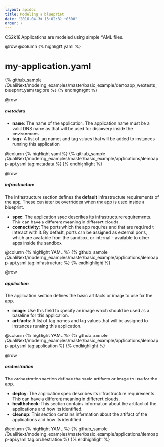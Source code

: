 ```yaml
---
layout: apidoc
title: Modeling a blueprint
date: "2016-04-30 13:02:32 +0300"
order: 7
---
```

CS2k18 Applications are modeled using simple YAML files.

@row
@column
{% highlight yaml %}
# my-application.yaml
{% github_sample /QualiNext/modeling_examples/master/basic_example/demoapp_webtests_blueprint.yaml tag:pre %}
{% endhighlight %}


@row
##### metadata
- **name**: The name of the application. The application name must be a valid
DNS name as that will be used for discovery inside the environment.
- **tags**: A list of tag names and tag values that will be added to instances
running this application  

@column
{% highlight yaml %}
{% github_sample /QualiNext/modeling_examples/master/basic_example/applications/demoapp-api.yaml tag:metadata %}
{% endhighlight %}

@row
##### infrastructure
The infrastructure section defines the **default** infrastructure
requirements of the app. These can later be overridden when the app
is used inside a blueprint.
- **spec**: The application spec describes its infrastructure requirements.
This can have a different meaning in different clouds.
- **connectivity**: The ports which the app requires and that are required t
interact with it. By default, ports can be assigned as external ports, which are available from the sandbox, or internal - available to other apps inside the
sandbox.

@column
{% highlight YAML %}
{% github_sample /QualiNext/modeling_examples/master/basic_example/applications/demoapp-api.yaml tag:infrastructure %}
{% endhighlight %}

@row
##### application
The application section defines the basic artifacts or image to use for the app.
- **image**: Use this field to specify an image which should be used as a baseline for this application.
- **artifacts**: A list of tag names and tag values that will be assigned to instances
running this application.

@column
{% highlight YAML %}
{% github_sample /QualiNext/modeling_examples/master/basic_example/applications/demoapp-api.yaml tag:application %}
{% endhighlight %}

@row
##### orchestration
The orchestration section defines the basic artifacts or image to use for the app.
- **deploy**: The application spec describes its infrastructure requirements.
This can have a different meaning in different clouds.
- **healthcheck**: This section contains information about the artifact of the
applications and how its identified.
- **cleanup**: This section contains information about the artifact of the
applications and how its identified.

@column
{% highlight YAML %}
{% github_sample /QualiNext/modeling_examples/master/basic_example/applications/demoapp-api.yaml tag:orchestration %}
{% endhighlight %}
